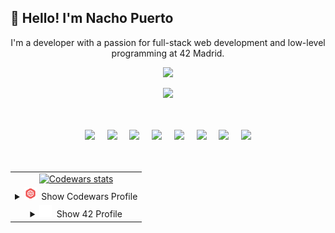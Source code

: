 ## 👋 Hello! I'm Nacho Puerto
<p align="center">
I'm a developer with a passion for full-stack web development and low-level programming at 42 Madrid.
</p>

<p align="center">
  <a href="https://skillicons.dev">
    <img src="https://skillicons.dev/icons?i=git,github,js,react,nodejs,mongodb,c,cpp,html,css,postman,bash,docker,ubuntu,vim,p5js&perline=8" />
  </a>
</p>
<p align="center">
  <a href="https://skillicons.dev">
    <img src="https://skillicons.dev/icons?i=ai,ps,xd&perline=3" />
  </a>
</p>
<br><br>


<div align="center">

<img src="https://cdn.jsdelivr.net/gh/devicons/devicon/icons/c/c-original.svg" width="40" />
&nbsp;&nbsp;&nbsp;
<img src="https://cdn.jsdelivr.net/gh/devicons/devicon/icons/cplusplus/cplusplus-original.svg" width="40" />
&nbsp;&nbsp;&nbsp;
<img src="https://cdn.jsdelivr.net/gh/devicons/devicon/icons/javascript/javascript-original.svg" width="40" />
&nbsp;&nbsp;&nbsp;
<img src="https://cdn.jsdelivr.net/gh/devicons/devicon/icons/react/react-original.svg" width="40" />
&nbsp;&nbsp;&nbsp;
<img src="https://cdn.jsdelivr.net/gh/devicons/devicon/icons/nodejs/nodejs-original.svg" width="40" />
&nbsp;&nbsp;&nbsp;
<img src="https://cdn.jsdelivr.net/gh/devicons/devicon/icons/mongodb/mongodb-original.svg" width="40" />
&nbsp;&nbsp;&nbsp;
<img src="https://cdn.jsdelivr.net/gh/devicons/devicon/icons/html5/html5-original.svg" width="40" />
&nbsp;&nbsp;&nbsp;
<img src="https://cdn.jsdelivr.net/gh/devicons/devicon/icons/css3/css3-original.svg" width="40" />

</div>
<br><br>





<table align="center">
  <tr>
    <td align="center">
        <a href="https://leetcode.com/u/nachopuerto95/">
          <img src="https://leetcard.jacoblin.cool/Nachopuerto95?theme=nord" alt="Codewars stats" />
        </a>
    </td>
  </tr>
  <tr>
    <td align="center">
      <details>
        <summary><img src="assets/5387632.png" width="20" color="white" alt="42 Logo" />&nbsp; Show Codewars Profile</summary>
        <a href="https://www.codewars.com/users/Nachopuerto95">
          <img src="https://github.r2v.ch/codewars?user=Nachopuerto95&top_languages=true&bg=%23111111&stroke=%23e0e0e0&text=%23e0e0e0" alt="Codewars stats" />
        </a>
      </details>
    </td>
  </tr>
  <tr>
    <td align="center">
     <details>
       <summary align="middle" ><img src="assets/42-logo.svg" width="20" color="white" alt="42 Logo" />&nbsp; Show 42 Profile</summary>
       <a href="https://github.com/oakoudad/badge42">
              <img src="https://badge.mediaplus.ma/darkblue/jpuerto-?1337Badge=off&UM6P=off" alt="jpuerto-'s 42 stats" />
        </a>
    </details>
    </td>
  </tr>
</table>
